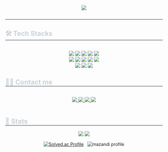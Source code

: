 <div align= "center">
    <img src="https://capsule-render.vercel.app/api?type=waving&color=0:8e44ad,100:6ddfd7&height=180&text=ThreeeJ&animation=&fontColor=decece&fontSize=60" />
</div>

<div style="text-align: left;"> 
    <h2 style="border-bottom: 1px solid #21262d; color: #c9d1d9;">  </h2>  
    <div style="font-weight: 700; font-size: 15px; text-align: left; color: #c9d1d9;">  </div> 
</div>

<div style="text-align: left;">
    <h2 style="border-bottom: 1px solid #21262d; color: #c9d1d9;"> 🛠️ Tech Stacks </h2> <br> 
    <div  align= "center">
        <img src="https://img.shields.io/badge/Amazon S3-569A31?style=for-the-badge&logo=amazons3&logoColor=white"/>
        <img src="https://img.shields.io/badge/AWS-232F3E?style=for-the-badge&logo=amazonaws&logoColor=white"/>
        <img src="https://img.shields.io/badge/C-A8B9CC?style=for-the-badge&logo=C&logoColor=white">
        <img src="https://img.shields.io/badge/C++-00599C?style=for-the-badge&logo=C%2B%2B&logoColor=white">
        <img src="https://img.shields.io/badge/Discord-5865F2?style=for-the-badge&logo=Discord&logoColor=white">
        <br/>
        <img src="https://img.shields.io/badge/Figma-F24E1E?style=for-the-badge&logo=Figma&logoColor=white">
        <img src="https://img.shields.io/badge/Git-F05032?style=for-the-badge&logo=Git&logoColor=white">
        <img src="https://img.shields.io/badge/Github-181717?style=for-the-badge&logo=Github&logoColor=white">
        <img src="https://img.shields.io/badge/Notion-000000?style=for-the-badge&logo=Notion&logoColor=white">
        <img src="https://img.shields.io/badge/Oracle-F80000?style=for-the-badge&logo=Oracle&logoColor=white">
        <br/>
        <img src="https://img.shields.io/badge/Python-3776AB?style=for-the-badge&logo=Python&logoColor=white">
        <img src="https://img.shields.io/badge/Spring Boot-6DB33F?style=for-the-badge&logo=springboot&logoColor=white"/>
        <img src="https://img.shields.io/badge/MySQL-4479A1?style=for-the-badge&logo=MySQL&logoColor=white">
    </div>
</div>

<div style="text-align: left;">
    <h2 style="border-bottom: 1px solid #21262d; color: #c9d1d9;"> 🧑‍💻 Contact me </h2> <br> 
    <div align= "center"> <a href=https://velog.io/@threejjj333/posts> <img src="https://img.shields.io/badge/Velog-20C997?style=for-the-badge&logo=Velog&logoColor=white&link=https://velog.io/@threejjj333/posts"> </a>
         <a href=https://www.notion.so/1ff9de658f6c80c18e9eeacbb33e8609> <img src="https://img.shields.io/badge/Notion-000000?style=for-the-badge&logo=Notion&logoColor=white&link=https://www.notion.so/1ff9de658f6c80c18e9eeacbb33e8609"> </a>
         <a href=mailto:a00007915@gmail.com> <img src="https://img.shields.io/badge/Gmail-EA4335?style=for-the-badge&logo=Gmail&logoColor=white&link=mailto:a00007915@gmail.com"> </a>
         <a href=https://www.instagram.com/_j0ng_zzin_/> <img src="https://img.shields.io/badge/Instagram-E4405F?style=for-the-badge&logo=Instagram&logoColor=white&link=https://www.instagram.com/_j0ng_zzin_/"> </a>
    </div>  
    <br> 
    <div align= "center">  </div> 
</div>

<div style="text-align: left;"> 
    <h2 style="border-bottom: 1px solid #21262d; color: #c9d1d9;"> 🏅 Stats </h2> 
    <div align= "center"> <img src="https://github-readme-stats.vercel.app/api?username=ThreeeJ&bg_color=60,00000000,18908e&title_color=ffffff&text_color=ffffff"/> 
        <img src="https://github-readme-stats.vercel.app/api/top-langs/?username=ThreeeJ&layout=compact&bg_color=60,00000000,18908e&title_color=ffffff&text_color=ffffff"/> 
    </div> 
</div>

<div align="center">
    
[![Solved.ac Profile](http://mazassumnida.wtf/api/v2/generate_badge?boj=jjjjj1280)](https://solved.ac/jjjjj1280/) &nbsp; ![mazandi profile](http://mazandi.herokuapp.com/api?handle=jjjjj1280&theme=dark)

</div>
    
